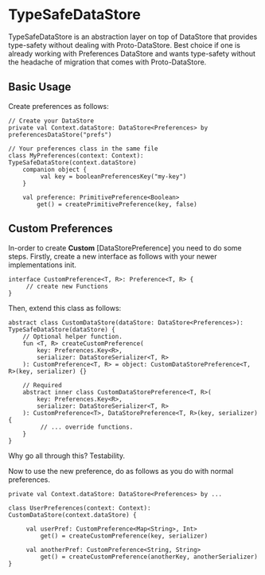 # TypeSafeDataStore
 TypeSafeDataStore is an abstraction layer on top of DataStore that provides type-safety without dealing with Proto-DataStore. Best choice if one is already working with Preferences DataStore and wants type-safety without the headache of migration that comes with Proto-DataStore.

## Basic Usage
 
Create preferences as follows:
  ```
  // Create your DataStore
  private val Context.dataStore: DataStore<Preferences> by preferencesDataStore("prefs")

  // Your preferences class in the same file
  class MyPreferences(context: Context): TypeSafeDataStore(context.dataStore)
      companion object {
           val key = booleanPreferencesKey("my-key")
      }
  
      val preference: PrimitivePreference<Boolean>
          get() = createPrimitivePreference(key, false)
  ```
 
## Custom Preferences
 
  In-order to create **Custom** [DataStorePreference] you need to do some steps.
  Firstly, create a new interface as follows with your newer implementations init.
  ```
  interface CustomPreference<T, R>: Preference<T, R> {
       // create new Functions
  }
  ```
  Then, extend this class as follows:
  ```
  abstract class CustomDataStore(dataStore: DataStore<Preferences>): TypeSafeDataStore(dataStore) {
      // Optional helper function.
      fun <T, R> createCustomPreference(
          key: Preferences.Key<R>,
          serializer: DataStoreSerializer<T, R>
      ): CustomPreference<T, R> = object: CustomDataStorePreference<T, R>(key, serializer) {}
  
      // Required
      abstract inner class CustomDataStorePreference<T, R>(
          key: Preferences.Key<R>,
          serializer: DataStoreSerializer<T, R>
      ): CustomPreference<T>, DataStorePreference<T, R>(key, serializer) {
           // ... override functions.
      }
  }
  ```
  Why go all through this? Testability.
  
  Now to use the new preference, do as follows as you do with normal preferences.
  ```
  private val Context.dataStore: DataStore<Preferences> by ...
  
  class UserPreferences(context: Context): CustomDataStore(context.dataStore) {
  
       val userPref: CustomPreference<Map<String>, Int>
           get() = createCustomPreference(key, serializer)
       
       val anotherPref: CustomPreference<String, String>
           get() = createCustomPreference(anotherKey, anotherSerializer)
  }
  ```
